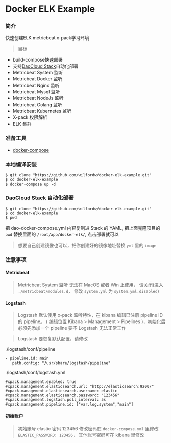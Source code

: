 # Docker ELK Example

### 简介

快速创建ELK metricbeat x-pack学习环境

> 目标

- build-compose快速部署
- 支持[DaoCloud Stack](http://guide.daocloud.io/dcs/%E9%83%A8%E7%BD%B2%E5%A4%8D%E6%9D%82%E7%9A%84%E5%A4%9A%E8%8A%82%E7%82%B9%E5%BE%AE%E6%9C%8D%E5%8A%A1%E5%BA%94%E7%94%A8-9153682.html)自动化部署
- Metricbeat System 监听
- Metricbeat Docker 监听
- Metricbeat Nginx 监听
- Metricbeat Mysql 监听
- Metricbeat NodeJs 监听
- Metricbeat Golang 监听
- Metricbeat Kubernetes 监听
- X-pack 权限解析
- ELK 集群

### 准备工具

 - [docker-compose](https://docs.docker.com/compose/install/#install-compose)

### 本地编译安装

```
$ git clone "https://github.com/wilfordw/docker-elk-example.git"
$ cd docker-elk-example
$ docker-compose up -d
```

### DaoCloud Stack 自动化部署

```
$ git clone "https://github.com/wilfordw/docker-elk-example.git"
$ cd docker-elk-example
$ pwd
```

把 dao-docker-compose.yml 内容复制进 Stack 的 YAML, 把上面克隆项目的 `pwd` 替换里面的 `/root/app/docker-elk/`, 点击部署就可以

> 想要自己创建镜像也可以，把你创建好的镜像地址替换 `yml` 里的 `image`

### 注意事项

#### Metricbeat

> Metricbeat System 监听 无法在 MacOS 或者 Win 上使用， 请关闭(进入 `./metricbeat/modules.d`， 修改 `system.yml` 为 `system.yml.disabled`)

#### Logstash

>  Logstash 默认使用 x-pack 监听特性，在 kibana 编辑已注册 pipeline ID 的 pipeline。 ( 编辑位置 Kibana > Management > Pipelines )，初始化后必须先添加一个 pipeline 要不 Logstash 无法正常工作

>  Logstash 要恢复默认配置，请修改

./logstash/conf/pipeline

```
- pipeline.id: main
   path.config: "/usr/share/logstash/pipeline"
```

./logstash/conf/logstash.yml

```
#xpack.management.enabled: true
#xpack.management.elasticsearch.url: "http://elasticsearch:9200/"
#xpack.management.elasticsearch.username: elastic
#xpack.management.elasticsearch.password: "123456"
#xpack.management.logstash.poll_interval: 5s
#xpack.management.pipeline.id: ["var.log.system","main"]
```

#### 初始账户

> 初始账号 elastic 密码 123456 修改密码在 `docker-compose.yml` 里修改 `ELASTIC_PASSWORD: 123456`， 其他账号密码可在 kibana 里修改